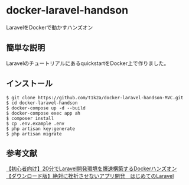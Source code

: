 # docker-laravel-handson
 LaravelをDockerで動かすハンズオン
 
## 簡単な説明
 LaravelのチュートリアルにあるquickstartをDocker上で作りました。

## インストール
 
```
$ git clone https://github.com/t1k2a/docker-laravel-handson-MVC.git
$ cd docker-laravel-handson
$ docker-compose up -d --build
$ docker-compose exec app ah
$ composer install
$ cp .env.example .env
$ php artisan key:generate
$ php artisan migrate
```
 
## 参考文献
 
[【初心者向け】20分でLaravel開発環境を爆速構築するDockerハンズオン](https://qiita.com/ucan-lab/items/56c9dc3cf2e6762672f4#%E3%83%87%E3%83%BC%E3%82%BF%E3%83%99%E3%83%BC%E3%82%B9db%E3%82%B3%E3%83%B3%E3%83%86%E3%83%8A%E3%82%92%E4%BD%9C%E3%82%8B)</blockquote>  
[【ダウンロード版】絶対に挫折させないアプリ開発　はじめてのLaravel](https://booth.pm/ja/items/1054217)</blockquote>